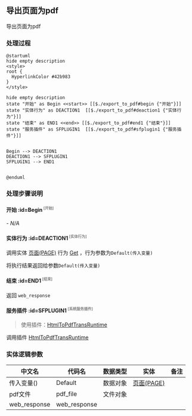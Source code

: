 ## 导出页面为pdf <!-- {docsify-ignore-all} -->

   导出页面为pdf

### 处理过程

```plantuml
@startuml
hide empty description
<style>
root {
  HyperlinkColor #42b983
}
</style>

hide empty description
state "开始" as Begin <<start>> [[$./export_to_pdf#begin {"开始"}]]
state "实体行为" as DEACTION1  [[$./export_to_pdf#deaction1 {"实体行为"}]]
state "结束" as END1 <<end>> [[$./export_to_pdf#end1 {"结束"}]]
state "服务插件" as SFPLUGIN1  [[$./export_to_pdf#sfplugin1 {"服务插件"}]]


Begin --> DEACTION1
DEACTION1 --> SFPLUGIN1
SFPLUGIN1 --> END1


@enduml
```


### 处理步骤说明

#### 开始 :id=Begin<sup class="footnote-symbol"> <font color=gray size=1>[开始]</font></sup>



*- N/A*
#### 实体行为 :id=DEACTION1<sup class="footnote-symbol"> <font color=gray size=1>[实体行为]</font></sup>



调用实体 [页面(PAGE)](module/Wiki/article_page.md) 行为 [Get](module/Wiki/article_page#行为) ，行为参数为`Default(传入变量)`

将执行结果返回给参数`Default(传入变量)`

#### 结束 :id=END1<sup class="footnote-symbol"> <font color=gray size=1>[结束]</font></sup>



返回 `web_response`

#### 服务插件 :id=SFPLUGIN1<sup class="footnote-symbol"> <font color=gray size=1>[系统服务插件]</font></sup>
> 使用插件：[HtmlToPdfTransRuntime](index/sfplugin_index#usrsfplugin0612360832)



调用插件 [HtmlToPdfTransRuntime](index/sfplugin_index#usrsfplugin0612360832)


### 实体逻辑参数

|    中文名   |    代码名    |  数据类型    |  实体   |备注 |
| --------| --------| -------- | -------- | --------   |
|传入变量(<i class="fa fa-check"/></i>)|Default|数据对象|[页面(PAGE)](module/Wiki/article_page.md)||
|pdf文件|pdf_file|文件对象|||
|web_response|web_response||||
